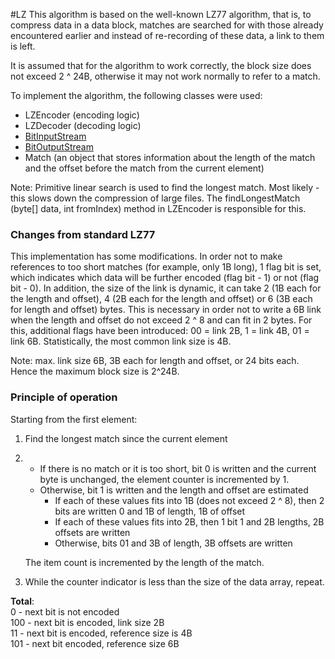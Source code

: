 #LZ
This algorithm is based on the well-known LZ77 algorithm, that is, to compress data in a data block, matches are searched for with those already encountered earlier and instead of
re-recording of these data, a link to them is left.

It is assumed that for the algorithm to work correctly, the block size does not exceed 2 ^ 24B, otherwise it may not work normally to refer to a match.

To implement the algorithm, the following classes were used:
- LZEncoder (encoding logic)
- LZDecoder (decoding logic)
- [BitInputStream](./BitStreams.md)
- [BitOutputStream](./BitStreams.md)
- Match (an object that stores information about the length of the match and the offset before the match from the current element)

Note: Primitive linear search is used to find the longest match. Most likely - this slows down the compression of large files. The findLongestMatch (byte[] data, int fromIndex) method in LZEncoder is responsible for this.

### Changes from standard LZ77
This implementation has some modifications. In order not to make references to too short matches (for example, only 1B long), 1 flag bit is set, which indicates which data will be further encoded (flag bit - 1) or not (flag bit - 0). In addition, the size of the link is dynamic, it can take 2 (1B each for the length and offset), 4 (2B each for the length and offset)
or 6 (3B each for length and offset) bytes. This is necessary in order not to write a 6B link when the length and offset do not exceed 2 ^ 8 and can fit in 2 bytes. For this, additional flags have been introduced: 00 = link 2B, 1 = link 4B, 01 = link 6B.
Statistically, the most common link size is 4B.

Note: max. link size 6B, 3B each for length and offset, or 24 bits each. Hence the maximum block size is 2^24B.

### Principle of operation
Starting from the first element:
1) Find the longest match since the current element
2) - If there is no match or it is too short, bit 0 is written and the current byte is unchanged, the element counter is incremented by 1.
    - Otherwise, bit 1 is written and the length and offset are estimated
        - If each of these values fits into 1B (does not exceed 2 ^ 8),
      then 2 bits are written 0 and 1B of length, 1B of offset
        - If each of these values fits into 2B,
      then 1 bit 1 and 2B lengths, 2B offsets are written
        - Otherwise, bits 01 and 3B of length, 3B offsets are written

     The item count is incremented by the length of the match.

3) While the counter indicator is less than the size of the data array, repeat.

**Total**: <br>
0 - next bit is not encoded <br>
100 - next bit is encoded, link size 2B <br>
11 - next bit is encoded, reference size is 4B <br>
101 - next bit encoded, reference size 6B <br>